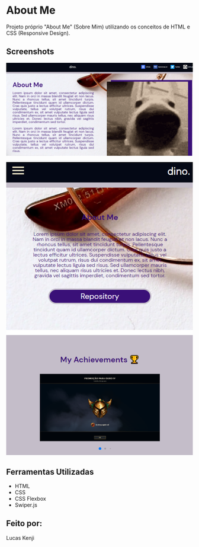 # About Me

Projeto próprio "About Me" (Sobre Mim) utilizando os conceitos de HTML e CSS (Responsive Design). 




## Screenshots

![App Screenshot](thumbnail.png)

![App Screenshot](thumbnail2.png)
## Ferramentas Utilizadas

- HTML
- CSS
- CSS Flexbox
- Swiper.js


## Feito por:

Lucas Kenji
